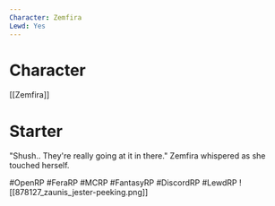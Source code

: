 ```yaml
---
Character: Zemfira
Lewd: Yes
---
```

# Character
[[Zemfira]]

# Starter
"Shush.. They're really going at it in there." Zemfira whispered as she touched herself.

#OpenRP #FeraRP #MCRP #FantasyRP #DiscordRP #LewdRP
![[878127_zaunis_jester-peeking.png]]